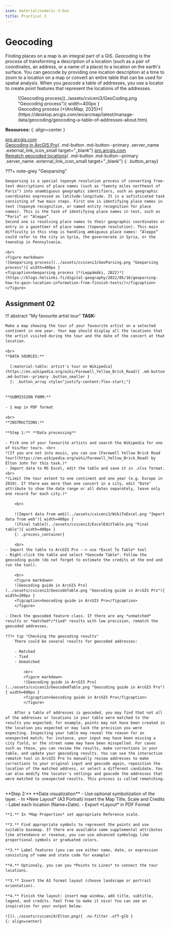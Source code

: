 ```yaml
---
icon: material/numeric-3-box
title: Practical 3
---
```


# Geocoding
Finding places on a map is an integral part of a GIS. *Geocoding* is the process of transforming a description of a location (such as a pair of coordinates, an address, or a name of a place) to a location on the earth's surface. You can geocode by providing one location description at a time to zoom to a location on a map or convert an entire table that can be used for spatial analysis. When you *geocode* a table of addresses, you use a locator to create point features that represent the locations of the addresses.

<figure markdown>
![Geocoding process](../assets/cviceni3/GeoCoding.png "Geocoding process"){ width=400px }
    <figcaption>Geocoding process [*(ArcMap, 2025)*](https://desktop.arcgis.com/en/arcmap/latest/manage-data/geocoding/geocoding-a-table-of-addresses-about.htm)</figcaption> 
</figure>

__Resources:__
{: align=center }

[<span>pro.arcgis.com</span><br>Geocoding in ArcGIS Pro](https://pro.arcgis.com/en/pro-app/latest/help/data/geocoding/convert-a-table-to-locations-on-the-map.htm){ .md-button .md-button--primary .server_name .external_link_icon_small target="_blank"}
[<span>pro.arcgis.com</span><br>Rematch geocoded locations](https://pro.arcgis.com/en/pro-app/latest/help/data/geocoding/rematch-locations-converted-from-a-table.htm){ .md-button .md-button--primary .server_name .external_link_icon_small target="_blank"}
{: .button_array}

???+ note-grey "Geoparsing"

    Geoparsing is a special toponym resolution process of converting free-text descriptions of place names (such as "twenty miles northeast of Paris") into unambiguous geographic identifiers, such as geographic coordinates expressed as latitude-longitude. It is a sofisticated task consisting of two main steps. First one is identifying place names in text (toponym recognition, or named entity recognition for place names). This is the task of identifying place names in text, such as “Paris” or “Aleppo”.
    Second one is resolving place names to their geographic coordinates or entry in a gazetteer of place names (toponym resolution). This main difficulty in this step is handling ambiguous place names: “Aleppo” could refer to the city in Syria, the governorate in Syria, or the township in Pennsylvania.
    
    <br>
    <figure markdown>
    ![Geoparsing process](../assets/cviceni3/GeoParsing.png "Geoparsing process"){ width=400px }
    <figcaption>Geoparsing process [*(Leppämäki, 2022)*](https://blogs.helsinki.fi/digital-geography/2022/05/16/geoparsing-how-to-gain-location-information-from-finnish-texts/)</figcaption> 
    </figure>



<source src="../assets/cviceni9/Elton.mp4" type="video/mp4">

## Assignment 02
!!! abstract "My favourite artist tour"
    **TASK:**

    Make a map showing the tour of your favourite artist on a selected continent in one year. Your map should display all the locations that the artist visited during the tour and the date of the concert at that location.

    <br>
    **DATA SOURCES:**
    
      [:material-table: artist's tour on Wikipedia](https://en.wikipedia.org/wiki/Farewell_Yellow_Brick_Road){ .md-button .md-button--primary .button_smaller }
      {: .button_array style="justify-content:flex-start;"}
    
    
    **SUBMISSION FORM:**

    - 1 map in PDF format
    
    <br>
    **INSTRUCTIONS:**
    
    **Step 1:** **Data processing**

    - Pick one of your favourite artists and search the Wikipedia for one of his/her tours. <br>
    *(If you are not into music, you can use [Farewell Yellow Brick Road tour](https://en.wikipedia.org/wiki/Farewell_Yellow_Brick_Road) by Elton John for this task.)*
    - Import data to MS Excel, edit the table and save it in .xlsx format.  <br>
    *(Limit the tour extent to one continent and one year (e.g. Europe in 2019). If there was more than one concert in a city, edit "Date" attribute to show the date range or all dates separately, leave only one record for each city.)*
        
        <br>

        ![Import data from web](../assets/cviceni3/WikiToExcel.png "Import data from web"){ width=400px }
        ![Final table](../assets/cviceni3/ExcelEditTable.png "Final table"){ width=400px }
        {: .process_container}

        <br>
    - Import the table to ArcGIS Pro --> use *Excel To Table* tool
    - Right-click the table and select *Geocode Table*. Follow the geocoding guide (do not forget to estimate the credits at the end and run the tool).

        <br>
        <figure markdown>
        ![Geocoding guide in ArcGIS Pro](../assets/cviceni3/GeocodeTable.png "Geocoding guide in ArcGIS Pro"){ width=200px }
        <figcaption>Geocoding guide in ArcGIS Pro</figcaption> 
        </figure>

    - Check the geocoded feature class. If there are any *unmatched* results or *matched*/*tied* results with low precision, rematch the geocoded addresses.

    ???+ tip "Checking the geocoding results"
        There could be several results for geocoded addresses:
            
        - Matched
        - Tied 
        - Unmatched

            <br>
            <figure markdown>
            ![Geocoding guide in ArcGIS Pro](../assets/cviceni3/GeocodedTable.png "Geocoding guide in ArcGIS Pro"){ width=600px }
            <figcaption>Geocoding guide in ArcGIS Pro</figcaption> 
            </figure>
        
        After a table of addresses is geocoded, you may find that not all of the addresses or locations in your table were matched to the results you expected; for example, points may not have been created in the location you expected or may lack the precision you were expecting. Inspecting your table may reveal the reason for an unexpected match; for instance, your input may have been missing a city field, or the street name may have been misspelled. For cases such as these, you can review the results, make corrections in your table, and update your geocoding results. You can use the interactive rematch tool in ArcGIS Pro to manually review addresses to make corrections to your original input and geocode again, reposition the location of the matched address, or select a different candidate. You can also modify the locator's settings and geocode the addresses that were matched to unexpected results. This process is called rematching.

<br>
    **Step 2:** **Data visualization**
    - Use optional symbolization of the layer.
    - In *New Layout* (A3 Portrait) insert the Map Title, Scale and Credits
    - Label each location (Name+Date).
    - Export *Layout* in PDF Format

    **1.** In *Map Properties* set appropriate Reference scale.

    **2.** Find appropriate symbols to represent the points and use suitable basemap. If there are available some supplemental attributes like attendance or revenue, you can use advanced symbology like proportional symbols or graduated colors.

    **3.** Label features (you can use either name, date, or expression consisting of name and state code for example)

    **4.** Optionaly, you can you *Points to Lines* to connect the tour locations.

    **3.** Insert the A3 format layout (choose landscape or portrait orientation).

    **4.** Finish the layout: insert map window, add title, subtitle, legend, and credits. Feel free to make it nice! You can see an inspiration for your output below.

    ![](../assets/cviceni9/Elton.png){ .no-filter .off-glb }
    {: align=center}